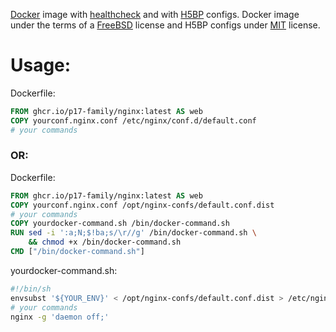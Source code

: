 [Docker](https://www.docker.com/) image with [healthcheck](https://docs.docker.com/engine/reference/builder/#healthcheck)
and with [H5BP](https://github.com/h5bp) configs.
Docker image under the terms of a [FreeBSD](https://raw.githubusercontent.com/p17-family/nginx/refs/heads/main/LICENSE) license
and H5BP configs under [MIT](https://raw.githubusercontent.com/p17-family/nginx/refs/heads/main/LICENSE_H5BP) license.

# Usage:
Dockerfile:
```dockerfile
FROM ghcr.io/p17-family/nginx:latest AS web
COPY yourconf.nginx.conf /etc/nginx/conf.d/default.conf
# your commands
```
### OR:
Dockerfile:
```dockerfile
FROM ghcr.io/p17-family/nginx:latest AS web
COPY yourconf.nginx.conf /opt/nginx-confs/default.conf.dist
# your commands
COPY yourdocker-command.sh /bin/docker-command.sh
RUN sed -i ':a;N;$!ba;s/\r//g' /bin/docker-command.sh \
    && chmod +x /bin/docker-command.sh
CMD ["/bin/docker-command.sh"]
```
yourdocker-command.sh:
```sh
#!/bin/sh
envsubst '${YOUR_ENV}' < /opt/nginx-confs/default.conf.dist > /etc/nginx/conf.d/default.conf
# your commands
nginx -g 'daemon off;'
```
